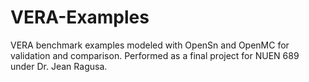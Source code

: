 # VERA-Examples
VERA benchmark examples modeled with OpenSn and OpenMC for validation and comparison.
Performed as a final project for NUEN 689 under Dr. Jean Ragusa.
